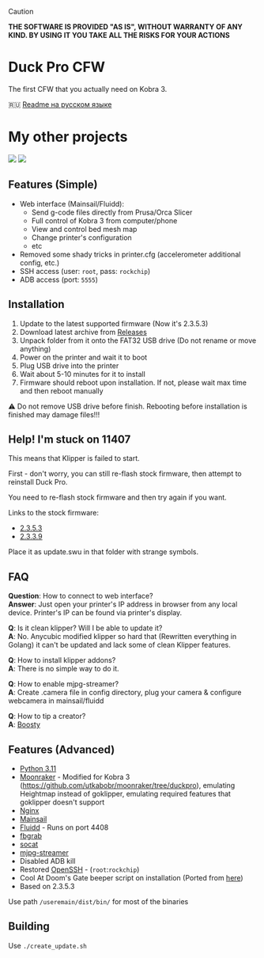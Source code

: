 > [!CAUTION]
> **THE SOFTWARE IS PROVIDED "AS IS", WITHOUT WARRANTY OF ANY KIND. BY USING IT YOU TAKE ALL THE RISKS FOR YOUR ACTIONS**

# Duck Pro CFW

The first CFW that you actually need on Kobra 3.

🇷🇺 [Readme на русском языке](./README.ru.md)

# My other projects

[<img src="/.github/img/bk_badge.png">](https://github.com/utkabobr/BeamKlipper) [<img src="/.github/img/sb_badge.png">](https://github.com/utkabobr/SliceBeam)

## Features (Simple)

- Web interface (Mainsail/Fluidd):
  - Send g-code files directly from Prusa/Orca Slicer
  - Full control of Kobra 3 from computer/phone
  - View and control bed mesh map
  - Change printer's configuration
  - etc
- Removed some shady tricks in printer.cfg (accelerometer additional config, etc.)
- SSH access (user: `root`, pass: `rockchip`)
- ADB access (port: `5555`)

## Installation

1. Update to the latest supported firmware (Now it's 2.3.5.3)
2. Download latest archive from [Releases](https://github.com/utkabobr/DuckPro-Kobra3/releases/latest)
3. Unpack folder from it onto the FAT32 USB drive (Do not rename or move anything)
4. Power on the printer and wait it to boot
5. Plug USB drive into the printer
6. Wait about 5-10 minutes for it to install
7. Firmware should reboot upon installation. If not, please wait max time and then reboot manually

:warning: Do not remove USB drive before finish. Rebooting before installation is finished may damage files!!!

## Help! I'm stuck on 11407
This means that Klipper is failed to start.

First - don't worry, you can still re-flash stock firmware, then attempt to reinstall Duck Pro.

You need to re-flash stock firmware and then try again if you want.

Links to the stock firmware:
- [2.3.5.3](https://ytkab0bp.ru/Kobra3_2.3.5.3.swu)
- [2.3.3.9](https://ytkab0bp.ru/Kobra3_2.3.3.9.swu)

Place it as update.swu in that folder with strange symbols.

## FAQ

**Question**: How to connect to web interface?<br>
**Answer**: Just open your printer's IP address in browser from any local device. Printer's IP can be found via printer's display.

**Q**: Is it clean klipper? Will I be able to update it?<br>
**A**: No. Anycubic modified klipper so hard that (Rewritten everything in Golang) it can't be updated and lack some of clean Klipper features.

**Q**: How to install klipper addons?<br>
**A**: There is no simple way to do it.

**Q**: How to enable mjpg-streamer?<br>
**A**: Create .camera file in config directory, plug your camera & configure webcamera in mainsail/fluidd

**Q**: How to tip a creator?<br>
**A**: [Boosty](https://boosty.to/ytkab0bp)

## Features (Advanced)

- [Python 3.11](https://python.org)
- [Moonraker](https://github.com/Arksine/moonraker) - Modified for Kobra 3 (https://github.com/utkabobr/moonraker/tree/duckpro), emulating Heightmap instead of goklipper, emulating required features that goklipper doesn't support
- [Nginx](https://nginx.org)
- [Mainsail](https://github.com/mainsail-crew/mainsail)
- [Fluidd](https://github.com/fluidd-core/fluidd) - Runs on port 4408
- [fbgrab](https://github.com/GunnarMonell/fbgrab)
- [socat](http://www.dest-unreach.org/socat)
- [mjpg-streamer](https://sourceforge.net/projects/mjpg-streamer)
- Disabled ADB kill
- Restored [OpenSSH](https://www.openssh.com) - (`root`:`rockchip`)
- Cool At Doom's Gate beeper script on installation (Ported from [here](https://github.com/robsoncouto/arduino-songs/blob/master/doom/doom.ino))
- Based on 2.3.5.3

Use path `/useremain/dist/bin/` for most of the binaries

## Building

Use `./create_update.sh`
